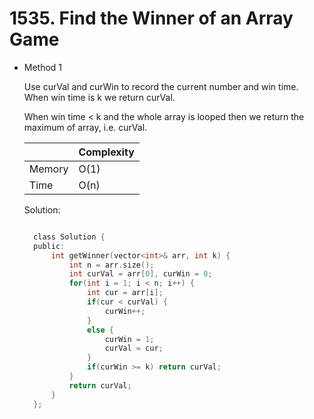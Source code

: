# 1535. Find the Winner of an Array Game

- Method 1

  Use curVal and curWin to record the current number and win time. When win time is k we return curVal.

  When win time < k and the whole array is looped then we return the maximum of array, i.e. curVal.

  |        | Complexity |
  | ------ | ---------- |
  | Memory | O(1)       |
  | Time   | O(n)       |

  Solution:

  ```h

    class Solution {
    public:
        int getWinner(vector<int>& arr, int k) {
            int n = arr.size();
            int curVal = arr[0], curWin = 0;
            for(int i = 1; i < n; i++) {
                int cur = arr[i];
                if(cur < curVal) {
                    curWin++;
                }
                else {
                    curWin = 1;
                    curVal = cur;
                }
                if(curWin >= k) return curVal;
            }
            return curVal;
        }
    };

  ```

<!-- - Method 2

    This is another method.

    | |   Complexity  |
    | ----------- | ----------- |
    |  Memory     | O(n) |
    |      Time       |  O(n) |


    Solution:

    ``` h



    ```

- Additional Knowledge:

    Here are some additional knowledge.



<br> -->

